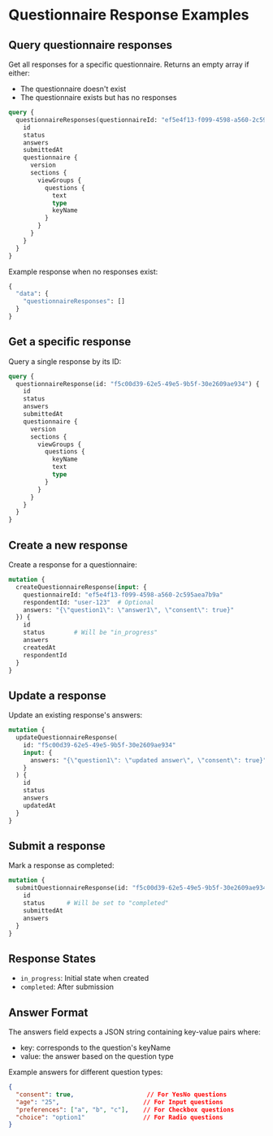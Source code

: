 # Questionnaire Response Examples

## Query questionnaire responses
Get all responses for a specific questionnaire. Returns an empty array if either:
- The questionnaire doesn't exist
- The questionnaire exists but has no responses

```graphql
query {
  questionnaireResponses(questionnaireId: "ef5e4f13-f099-4598-a560-2c595aea7b9a") {
    id
    status
    answers
    submittedAt
    questionnaire {
      version
      sections {
        viewGroups {
          questions {
            text
            type
            keyName
          }
        }
      }
    }
  }
}
```

Example response when no responses exist:
```graphql
{
  "data": {
    "questionnaireResponses": []
  }
}
```

## Get a specific response
Query a single response by its ID:
```graphql
query {
  questionnaireResponse(id: "f5c00d39-62e5-49e5-9b5f-30e2609ae934") {
    id
    status
    answers
    submittedAt
    questionnaire {
      version
      sections {
        viewGroups {
          questions {
            keyName
            text
            type
          }
        }
      }
    }
  }
}
```

## Create a new response
Create a response for a questionnaire:
```graphql
mutation {
  createQuestionnaireResponse(input: {
    questionnaireId: "ef5e4f13-f099-4598-a560-2c595aea7b9a"
    respondentId: "user-123"  # Optional
    answers: "{\"question1\": \"answer1\", \"consent\": true}"
  }) {
    id
    status        # Will be "in_progress"
    answers
    createdAt
    respondentId
  }
}
```

## Update a response
Update an existing response's answers:
```graphql
mutation {
  updateQuestionnaireResponse(
    id: "f5c00d39-62e5-49e5-9b5f-30e2609ae934"
    input: {
      answers: "{\"question1\": \"updated answer\", \"consent\": true}"
    }
  ) {
    id
    status
    answers
    updatedAt
  }
}
```

## Submit a response
Mark a response as completed:
```graphql
mutation {
  submitQuestionnaireResponse(id: "f5c00d39-62e5-49e5-9b5f-30e2609ae934") {
    id
    status      # Will be set to "completed"
    submittedAt
    answers
  }
}
```

## Response States
- `in_progress`: Initial state when created
- `completed`: After submission

## Answer Format
The answers field expects a JSON string containing key-value pairs where:
- key: corresponds to the question's keyName
- value: the answer based on the question type

Example answers for different question types:
```json
{
  "consent": true,                    // For YesNo questions
  "age": "25",                       // For Input questions
  "preferences": ["a", "b", "c"],    // For Checkbox questions
  "choice": "option1"                // For Radio questions
}
```